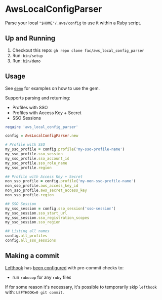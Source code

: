 # AwsLocalConfigParser

Parse your local `"$HOME"/.aws/config` to use it within a Ruby script.

## Up and Running
1. Checkout this repo: `gh repo clone fac/aws_local_config_parser`
1. Run: `bin/setup`
1. Run: `bin/demo`

## Usage
See [`demo`](./bin/demo) for examples on how to use the gem.

Supports parsing and returning:
- Profiles with SSO
- Profiles with Access Key + Secret
- SSO Sessions

``` ruby
require 'aws_local_config_parser'

config = AwsLocalConfigParser.new

# Profile with SSO
my_sso_profile = config.profile('my-sso-profile-name')
my_sso_profile.sso_session
my_sso_profile.sso_account_id
my_sso_profile.sso_role_name
my_sso_profile.region

## Profile with Access Key + Secret
non_sso_profile = config.profile('my-non-sso-profile-name')
non_sso_profile.aws_access_key_id
non_sso_profile.aws_secret_access_key
non_sso_profile.region

## SSO Session
my_sso_session = config.sso_session('sso-session')
my_sso_session.sso_start_url
my_sso_session.sso_registration_scopes
my_sso_session.sso_region

## Listing all names
config.all_profiles
config.all_sso_sessions
```

## Making a commit
[Lefthook](https://github.com/evilmartians/lefthook/) has [been configured](./lefthook.yml) with pre-commit checks to:
- run `rubocop` for any `ruby` files

If for some reason it's necessary, it's possible to temporarily skip `lefthook` with: `LEFTHOOK=0 git commit`.
